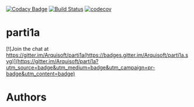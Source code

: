 [![Codacy Badge](https://api.codacy.com/project/badge/Grade/8538b6fe8c19496c9b65394be50bf830)](https://www.codacy.com/app/Arquisoft/parti1a?utm_source=github.com&amp;utm_medium=referral&amp;utm_content=Arquisoft/parti1a&amp;utm_campaign=Badge_Grade)
[![Build Status](https://travis-ci.org/Arquisoft/parti1a.svg?branch=master)](https://travis-ci.org/Arquisoft/parti1a)
[![codecov](https://codecov.io/gh/Arquisoft/parti1a/branch/master/graph/badge.svg)](https://codecov.io/gh/Arquisoft/parti1a)


# parti1a

[![Join the chat at https://gitter.im/Arquisoft/parti1a(https://badges.gitter.im/Arquisoft/parti1a.svg)](https://gitter.im/Arquisoft/parti1a?utm_source=badge&utm_medium=badge&utm_campaign=pr-badge&utm_content=badge)

# Authors
